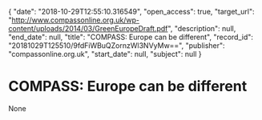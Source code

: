 {
  "date": "2018-10-29T12:55:10.316549", 
  "open_access": true, 
  "target_url": "http://www.compassonline.org.uk/wp-content/uploads/2014/03/GreenEuropeDraft.pdf", 
  "description": null, 
  "end_date": null, 
  "title": "COMPASS: Europe can be different", 
  "record_id": "20181029T125510/9fdFiWBuQZornzWl3NVyMw==", 
  "publisher": "compassonline.org.uk", 
  "start_date": null, 
  "subject": null
}

# COMPASS: Europe can be different

None